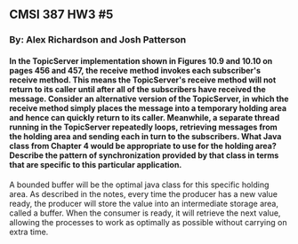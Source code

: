 ## CMSI 387 HW3 #5
### By: Alex Richardson and Josh Patterson

#### In the TopicServer implementation shown in Figures 10.9 and 10.10 on pages 456 and 457, the receive method invokes each subscriber's receive method. This means the TopicServer's receive method will not return to its caller until after all of the subscribers have received the message. Consider an alternative version of the TopicServer, in which the receive method simply places the message into a temporary holding area and hence can quickly return to its caller. Meanwhile, a separate thread running in the TopicServer repeatedly loops, retrieving messages from the holding area and sending each in turn to the subscribers. What Java class from Chapter 4 would be appropriate to use for the holding area? Describe the pattern of synchronization provided by that class in terms that are specific to this particular application.

A bounded buffer will be the optimal java class for this specific holding area. As described in the notes, every time the producer has a new value ready, the producer will store the value into an intermediate storage area, called a buffer. When the consumer is ready, it will retrieve the next value, allowing the processes to work as optimally as possible without carrying on extra time.
